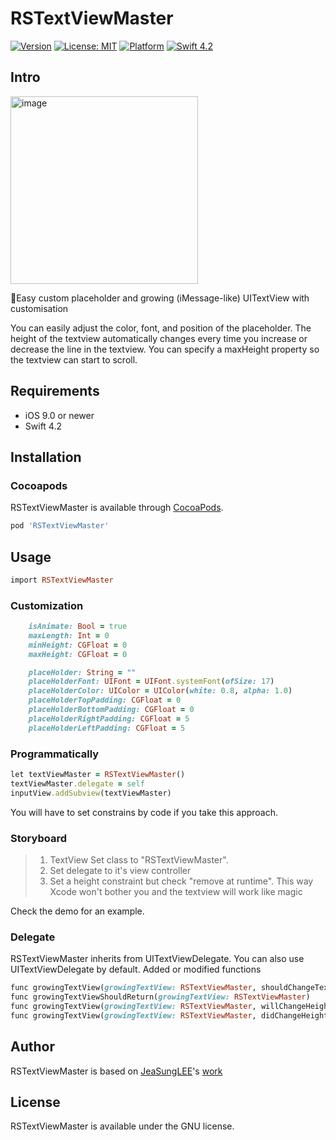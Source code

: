 # RSTextViewMaster
[![Version](https://img.shields.io/cocoapods/v/RSTextViewMaster.svg?style=flat)](https://github.com/iPhoNewsRO/RSTextViewMaster)
[![License: MIT](https://img.shields.io/badge/license-GNU-blue.svg?style=flat)](https://github.com/iPhoNewsRO/RSTextViewMaster/blob/master/LICENSE)
[![Platform](https://img.shields.io/cocoapods/p/TextViewMaster.svg?style=flat)](https://github.com/iPhoNewsRO/RSTextViewMaster)
[![Swift 4.2](https://img.shields.io/badge/Swift-4.2-orange.svg?style=flat)](https://github.com/iPhoNewsRO/RSTextViewMaster)
## Intro
<img width="300" alt="image" src="https://github.com/iPhoNewsRO/RSTextViewMaster/blob/master/intro.gif">

📱Easy custom placeholder and growing (iMessage-like) UITextView with customisation 

You can easily adjust the color, font, and position of the placeholder.
The height of the textview automatically changes every time you increase or decrease the line in the textview.
You can specify a maxHeight property so the textview can start to scroll.

## Requirements
* iOS 9.0 or newer
* Swift 4.2


## Installation
### Cocoapods

RSTextViewMaster is available through [CocoaPods](http://cocoapods.org).

```ruby
pod 'RSTextViewMaster'
```

## Usage

```ruby
import RSTextViewMaster
```
### Customization
```ruby
    isAnimate: Bool = true                                          
    maxLength: Int = 0                                              
    minHeight: CGFloat = 0                                          
    maxHeight: CGFloat = 0                                          

    placeHolder: String = ""                                        
    placeHolderFont: UIFont = UIFont.systemFont(ofSize: 17)         
    placeHolderColor: UIColor = UIColor(white: 0.8, alpha: 1.0)     
    placeHolderTopPadding: CGFloat = 0                              
    placeHolderBottomPadding: CGFloat = 0                           
    placeHolderRightPadding: CGFloat = 5                            
    placeHolderLeftPadding: CGFloat = 5                             
```
### Programmatically
```ruby
let textViewMaster = RSTextViewMaster()
textViewMaster.delegate = self       
inputView.addSubview(textViewMaster)
```

You will have to set constrains by code if you take this approach.
        
### Storyboard
> 1. TextView Set class to "RSTextViewMaster".
> 2. Set delegate to it's view controller
> 3. Set a height constraint but check "remove at runtime". This way Xcode won't bother you and the textview will work like magic

Check the demo for an example.

### Delegate
RSTextViewMaster inherits from UITextViewDelegate.
You can also use UITextViewDelegate by default.
Added or modified functions
```ruby
func growingTextView(growingTextView: RSTextViewMaster, shouldChangeTextInRange range:NSRange, replacementText text:String) -> Bool
func growingTextViewShouldReturn(growingTextView: RSTextViewMaster) 
func growingTextView(growingTextView: RSTextViewMaster, willChangeHeight height:CGFloat)
func growingTextView(growingTextView: RSTextViewMaster, didChangeHeight height:CGFloat)
```

## Author
RSTextViewMaster is based on [JeaSungLEE](https://github.com/JeaSungLEE)'s [work](https://github.com/JeaSungLEE/TextViewMaster)

## License
RSTextViewMaster is available under the GNU license.

